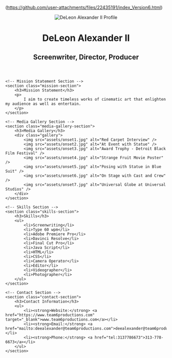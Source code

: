 (https://github.com/user-attachments/files/22435191/index_Version6.html)
<!DOCTYPE html>
<html lang="en">
<head>
    <meta charset="UTF-8">
    <meta name="viewport" content="width=device-width, initial-scale=1.0">
    <title>DeLeon Alexander II | Portfolio</title>
    <link rel="stylesheet" href="styles.css">
</head>
<body>
    <!-- Header Section -->
    <header class="header-section">
        <img src="assets/header-photo.jpg" alt="DeLeon Alexander II Profile" class="header-photo"/>
        <h1 class="name">DeLeon Alexander II</h1>
        <h2 class="titles">Screenwriter, Director, Producer</h2>
    </header>

    <!-- Mission Statement Section -->
    <section class="mission-section">
        <h3>Mission Statement</h3>
        <p>
            I aim to create timeless works of cinematic art that enlighten my audience as well as entertain.
        </p>
    </section>

    <!-- Media Gallery Section -->
    <section class="media-gallery-section">
        <h3>Media Gallery</h3>
        <div class="gallery">
            <img src="assets/onset1.jpg" alt="Red Carpet Interview" />
            <img src="assets/onset2.jpg" alt="At Event with Statue" />
            <img src="assets/onset3.jpg" alt="Award Trophy - Detroit Black Film Festival" />
            <img src="assets/onset4.jpg" alt="Strange Fruit Movie Poster" />
            <img src="assets/onset5.jpg" alt="Posing with Statue in Blue Suit" />
            <img src="assets/onset6.jpg" alt="On Stage with Cast and Crew" />
            <img src="assets/onset7.jpg" alt="Universal Globe at Universal Studios" />
        </div>
    </section>

    <!-- Skills Section -->
    <section class="skills-section">
        <h3>Skills</h3>
        <ul>
            <li>Screenwriting</li>
            <li>Type 60 wpm</li>
            <li>Adobe Premiere Pro</li>
            <li>Davinci Resolve</li>
            <li>Final Cut Pro</li>
            <li>Java Script</li>
            <li>HTML</li>
            <li>CSS</li>
            <li>Camera Operator</li>
            <li>Editor</li>
            <li>Videographer</li>
            <li>Photographer</li>
        </ul>
    </section>

    <!-- Contact Section -->
    <section class="contact-section">
        <h3>Contact Information</h3>
        <ul>
            <li><strong>Website:</strong> <a href="https://www.team6productions.com" target="_blank">www.team6productions.com</a></li>
            <li><strong>Email:</strong> <a href="mailto:deealexander@team6productions.com">deealexander@team6productions.com</a></li>
            <li><strong>Phone:</strong> <a href="tel:3137786673">313-778-6673</a></li>
        </ul>
    </section>
</body>
</html>
